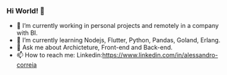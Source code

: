 ### Hi World! 👋


- 🔭 I’m currently working in personal projects and remotely in a company with BI.
- 🌱 I’m currently learning Nodejs, Flutter, Python, Pandas, Goland, Erlang.
- 💬 Ask me about Archicteture, Front-end and Back-end.
- 📫 How to reach me: Linkedin:https://www.linkedin.com/in/alessandro-correia
